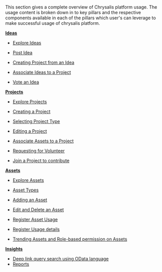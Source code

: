 
</br>
</br>
</br>
</br>
 
This section gives a complete overview of Chrysalis platform usage. The usage content is broken down in to key pillars and the respective components available in each of the pillars which user's can leverage to make successful usage of chrysalis platform.

**[Ideas](/docs/Using-Chrysalis/ideas)**

- [Explore Ideas](/docs/Using-Chrysalis/ideas/Explore-Ideas.md)

- [Post Idea](/docs/Using-Chrysalis/ideas/Post-Idea.md)

- [Creating Project from an Idea](/docs/Using-Chrysalis/ideas/Creating-Project-from-an-Idea.md)

- [Associate Ideas to a Project](docs/Using-Chrysalis/ideas/Associate-Ideas-to-a-Project.md)


- [Vote an Idea](/docs/Using-Chrysalis/ideas/Vote-an-Idea.md)

**[Projects](/docs/Using-Chrysalis/Projects)**

- [Explore Projects](/docs/Using-Chrysalis/Projects/Explore-Projects.md)

- [Creating a Project](/docs/Using-Chrysalis/Projects/Creating-a-Project.md)

- [Selecting Project Type](/docs/Using-Chrysalis/Projects/Selecting-Project-Type.md)

- [Editing a Project](/docs/Using-Chrysalis/Projects/Editing-a-Project.md)

- [Associate Assets to a Project](/docs/Using-Chrysalis/Projects/Associate-Assets-to-a-Project.md)

- [Requesting for Volunteer](/docs/Using-Chrysalis/Projects/Requesting-for-Volunteer.md)

- [Join a Project to contribute](/docs/Using-Chrysalis/Projects/Join-a-Project.md)


**[Assets](/docs/Using-Chrysalis/Assets)**

- [Explore Assets](/docs/Using-Chrysalis/Assets/Explore-Assets.md)

- [Asset Types](/docs/Using-Chrysalis/Assets/Asset_Types.md)

- [Adding an Asset](/docs/Using-Chrysalis/Assets/Adding-an-Asset.md)

- [Edit and Delete an Asset](/docs/Using-Chrysalis/Assets/Edit-and-Delete-an-Asset.md)

- [Register Asset Usage](/docs/Using-Chrysalis/Assets/Register-Asset-Usage.md)

- [Register Usage details](/docs/Using-Chrysalis/Assets/Register-Usage-details.md)

- [Trending Assets and Role-based permission on Assets](/docs/Using-Chrysalis/Assets/Trending-Assets-and-Role-based-permission-on-Assets.md)

**[Insights](/docs/Using-Chrysalis/Insights)**

- [Deep link query search using OData language](/docs/Using-Chrysalis/Insights/Deep-link-query-search-using-OData-languague.md)
- [Reports](/docs/Using-Chrysalis/Insights/Reports.md) 



</br>
</br>
</br>
